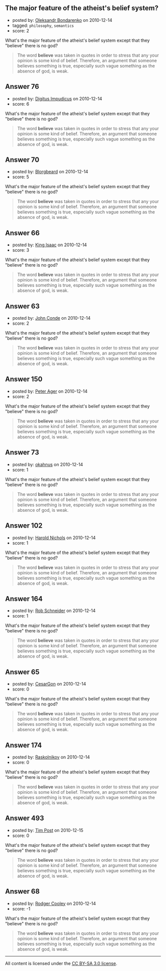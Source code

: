 ## The major feature of the atheist's belief system?

- posted by: [Oleksandr Bondarenko](https://stackexchange.com/users/-1/91-oleksandr-bondarenko) on 2010-12-14
- tagged: `philosophy`, `semantics`
- score: 2

What's the major feature of the atheist's belief system except that they "believe" there is no god? 
>The word **believe** was taken in quotes in order to stress that any your opinion is some kind of belief. Therefore, an argument that someone believes something is true, especially such vague something as the absence of god, is weak.


## Answer 76

- posted by: [Digitus Impudicus](https://stackexchange.com/users/-1/99-digitus-impudicus) on 2010-12-14
- score: 6

What's the major feature of the atheist's belief system except that they "believe" there is no god? 
>The word **believe** was taken in quotes in order to stress that any your opinion is some kind of belief. Therefore, an argument that someone believes something is true, especially such vague something as the absence of god, is weak.


## Answer 70

- posted by: [Blorgbeard](https://stackexchange.com/users/-1/45-blorgbeard) on 2010-12-14
- score: 5

What's the major feature of the atheist's belief system except that they "believe" there is no god? 
>The word **believe** was taken in quotes in order to stress that any your opinion is some kind of belief. Therefore, an argument that someone believes something is true, especially such vague something as the absence of god, is weak.


## Answer 66

- posted by: [King Isaac](https://stackexchange.com/users/-1/31-king-isaac) on 2010-12-14
- score: 3

What's the major feature of the atheist's belief system except that they "believe" there is no god? 
>The word **believe** was taken in quotes in order to stress that any your opinion is some kind of belief. Therefore, an argument that someone believes something is true, especially such vague something as the absence of god, is weak.


## Answer 63

- posted by: [John Conde](https://stackexchange.com/users/-1/16-john-conde) on 2010-12-14
- score: 2

What's the major feature of the atheist's belief system except that they "believe" there is no god? 
>The word **believe** was taken in quotes in order to stress that any your opinion is some kind of belief. Therefore, an argument that someone believes something is true, especially such vague something as the absence of god, is weak.


## Answer 150

- posted by: [Peter Ager](https://stackexchange.com/users/-1/139-peter-ager) on 2010-12-14
- score: 2

What's the major feature of the atheist's belief system except that they "believe" there is no god? 
>The word **believe** was taken in quotes in order to stress that any your opinion is some kind of belief. Therefore, an argument that someone believes something is true, especially such vague something as the absence of god, is weak.


## Answer 73

- posted by: [okahnus](https://stackexchange.com/users/-1/69-okahnus) on 2010-12-14
- score: 1

What's the major feature of the atheist's belief system except that they "believe" there is no god? 
>The word **believe** was taken in quotes in order to stress that any your opinion is some kind of belief. Therefore, an argument that someone believes something is true, especially such vague something as the absence of god, is weak.


## Answer 102

- posted by: [Harold Nichols](https://stackexchange.com/users/-1/113-harold-nichols) on 2010-12-14
- score: 1

What's the major feature of the atheist's belief system except that they "believe" there is no god? 
>The word **believe** was taken in quotes in order to stress that any your opinion is some kind of belief. Therefore, an argument that someone believes something is true, especially such vague something as the absence of god, is weak.


## Answer 164

- posted by: [Rob Schneider](https://stackexchange.com/users/-1/149-rob-schneider) on 2010-12-14
- score: 1

What's the major feature of the atheist's belief system except that they "believe" there is no god? 
>The word **believe** was taken in quotes in order to stress that any your opinion is some kind of belief. Therefore, an argument that someone believes something is true, especially such vague something as the absence of god, is weak.


## Answer 65

- posted by: [CesarGon](https://stackexchange.com/users/-1/80-cesargon) on 2010-12-14
- score: 0

What's the major feature of the atheist's belief system except that they "believe" there is no god? 
>The word **believe** was taken in quotes in order to stress that any your opinion is some kind of belief. Therefore, an argument that someone believes something is true, especially such vague something as the absence of god, is weak.


## Answer 174

- posted by: [Raskolnikov](https://stackexchange.com/users/-1/144-raskolnikov) on 2010-12-14
- score: 0

What's the major feature of the atheist's belief system except that they "believe" there is no god? 
>The word **believe** was taken in quotes in order to stress that any your opinion is some kind of belief. Therefore, an argument that someone believes something is true, especially such vague something as the absence of god, is weak.


## Answer 493

- posted by: [Tim Post](https://stackexchange.com/users/-1/208-tim-post) on 2010-12-15
- score: 0

What's the major feature of the atheist's belief system except that they "believe" there is no god? 
>The word **believe** was taken in quotes in order to stress that any your opinion is some kind of belief. Therefore, an argument that someone believes something is true, especially such vague something as the absence of god, is weak.


## Answer 68

- posted by: [Rodger Cooley](https://stackexchange.com/users/-1/58-rodger-cooley) on 2010-12-14
- score: -1

What's the major feature of the atheist's belief system except that they "believe" there is no god? 
>The word **believe** was taken in quotes in order to stress that any your opinion is some kind of belief. Therefore, an argument that someone believes something is true, especially such vague something as the absence of god, is weak.



---

All content is licensed under the [CC BY-SA 3.0 license](https://creativecommons.org/licenses/by-sa/3.0/).
